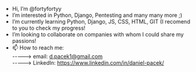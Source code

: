 - Hi, I’m @fortyfortyy
- I’m interested in Python, Django, Pentesting and many many more ;)
- I’m currently learning Python, Django, JS, CSS, HTML, GIT (I recomend to you to check my progress!
- I’m looking to collaborate on companies with whom I could share my passions!
- 📫 How to reach me: <br>
-----> email:    d.pacek1@gmail.com <br>
-----> LinkedIn: https://www.linkedin.com/in/daniel-pacek/
                       
